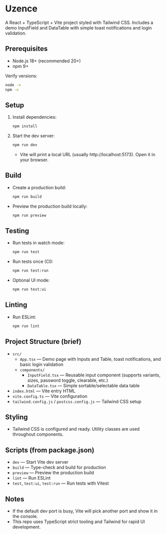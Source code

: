 # Uzence

A React + TypeScript + Vite project styled with Tailwind CSS. Includes a demo InputField and DataTable with simple toast notifications and login validation.

## Prerequisites
- Node.js 18+ (recommended 20+)
- npm 9+

Verify versions:
```bash
node -v
npm -v
```

## Setup
1. Install dependencies:
   ```bash
   npm install
   ```
2. Start the dev server:
   ```bash
   npm run dev
   ```
   - Vite will print a local URL (usually http://localhost:5173). Open it in your browser.

## Build
- Create a production build:
  ```bash
  npm run build
  ```
- Preview the production build locally:
  ```bash
  npm run preview
  ```

## Testing
- Run tests in watch mode:
  ```bash
  npm run test
  ```
- Run tests once (CI):
  ```bash
  npm run test:run
  ```
- Optional UI mode:
  ```bash
  npm run test:ui
  ```

## Linting
- Run ESLint:
  ```bash
  npm run lint
  ```

## Project Structure (brief)
- `src/`
  - `App.tsx` — Demo page with Inputs and Table, toast notifications, and basic login validation
  - `components/`
    - `InputField.tsx` — Reusable input component (supports variants, sizes, password toggle, clearable, etc.)
    - `DataTable.tsx` — Simple sortable/selectable data table
- `index.html` — Vite entry HTML
- `vite.config.ts` — Vite configuration
- `tailwind.config.js` / `postcss.config.js` — Tailwind CSS setup

## Styling
- Tailwind CSS is configured and ready. Utility classes are used throughout components.

## Scripts (from package.json)
- `dev` — Start Vite dev server
- `build` — Type-check and build for production
- `preview` — Preview the production build
- `lint` — Run ESLint
- `test`, `test:ui`, `test:run` — Run tests with Vitest

## Notes
- If the default dev port is busy, Vite will pick another port and show it in the console.
- This repo uses TypeScript strict tooling and Tailwind for rapid UI development.
